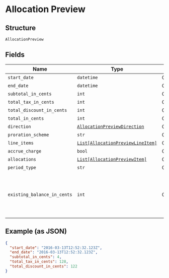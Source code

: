 
# Allocation Preview

## Structure

`AllocationPreview`

## Fields

| Name | Type | Tags | Description |
|  --- | --- | --- | --- |
| `start_date` | `datetime` | Optional | - |
| `end_date` | `datetime` | Optional | - |
| `subtotal_in_cents` | `int` | Optional | - |
| `total_tax_in_cents` | `int` | Optional | - |
| `total_discount_in_cents` | `int` | Optional | - |
| `total_in_cents` | `int` | Optional | - |
| `direction` | [`AllocationPreviewDirection`](../../doc/models/allocation-preview-direction.md) | Optional | - |
| `proration_scheme` | `str` | Optional | - |
| `line_items` | [`List[AllocationPreviewLineItem]`](../../doc/models/allocation-preview-line-item.md) | Optional | - |
| `accrue_charge` | `bool` | Optional | - |
| `allocations` | [`List[AllocationPreviewItem]`](../../doc/models/allocation-preview-item.md) | Optional | - |
| `period_type` | `str` | Optional | - |
| `existing_balance_in_cents` | `int` | Optional | An integer representing the amount of the subscription's current balance |

## Example (as JSON)

```json
{
  "start_date": "2016-03-13T12:52:32.123Z",
  "end_date": "2016-03-13T12:52:32.123Z",
  "subtotal_in_cents": 4,
  "total_tax_in_cents": 128,
  "total_discount_in_cents": 122
}
```

